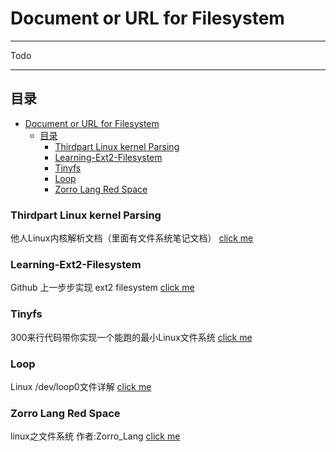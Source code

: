 Document or URL for Filesystem
===================================

****

Todo

****
## 目录

- [Document or URL for Filesystem](#document-or-url-for-filesystem)
  - [目录](#目录)
    - [Thirdpart Linux kernel Parsing](#thirdpart-linux-kernel-parsing)
    - [Learning-Ext2-Filesystem](#learning-ext2-filesystem)
    - [Tinyfs](#tinyfs)
    - [Loop](#loop)
    - [Zorro Lang Red Space](#zorro-lang-red-space)

### Thirdpart Linux kernel Parsing
他人Linux内核解析文档（里面有文件系统笔记文档） [click me](https://pan.baidu.com/s/1kUG44Tp#list/path=%2F)

### Learning-Ext2-Filesystem
Github 上一步步实现 ext2 filesystem  [click me](https://github.com/Ninals-GitHub/Learning-Ext2-Filesystem)

### Tinyfs
300来行代码带你实现一个能跑的最小Linux文件系统 [click me](https://mp.weixin.qq.com/s/Sidfn8CZn4KxKh6xMH2uJQ)

### Loop
Linux /dev/loop0文件详解 [click me](https://blog.csdn.net/wangxin6722513/article/details/44225957)

### Zorro Lang Red Space
linux之文件系统 作者:Zorro_Lang [click me](https://blog.csdn.net/wangxin6722513/article/details/44225957)